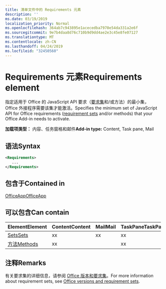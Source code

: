```yaml
---
title: 清单文件中的 Requirements 元素
description: ''
ms.date: 03/19/2019
localization_priority: Normal
ms.openlocfilehash: 364ab7c943895e1acecedba7970e54da331a2e6f
ms.sourcegitcommit: 9e7b4daa8d76c710b9d9dd4ae2e3c45e8fe07127
ms.translationtype: MT
ms.contentlocale: zh-CN
ms.lasthandoff: 04/24/2019
ms.locfileid: "32450560"
---
```

# <a name="requirements-element"></a><span data-ttu-id="f1dd7-102">Requirements 元素</span><span class="sxs-lookup"><span data-stu-id="f1dd7-102">Requirements element</span></span>

<span data-ttu-id="f1dd7-103">指定适用于 Office 的 JavaScript API 要求（[要求集](/office/dev/add-ins/develop/office-versions-and-requirement-sets#specify-office-hosts-and-requirement-sets)和/或方法）的最小集，Office 外接程序需要该集才能激活。</span><span class="sxs-lookup"><span data-stu-id="f1dd7-103">Specifies the minimum set of JavaScript API for Office requirements ([requirement sets](/office/dev/add-ins/develop/office-versions-and-requirement-sets#specify-office-hosts-and-requirement-sets) and/or methods) that your Office Add-in needs to activate.</span></span>

<span data-ttu-id="f1dd7-104">**加载项类型：** 内容、任务窗格和邮件</span><span class="sxs-lookup"><span data-stu-id="f1dd7-104">**Add-in type:** Content, Task pane, Mail</span></span>

## <a name="syntax"></a><span data-ttu-id="f1dd7-105">语法</span><span class="sxs-lookup"><span data-stu-id="f1dd7-105">Syntax</span></span>

```XML
<Requirements>
   ...
</Requirements>
```

## <a name="contained-in"></a><span data-ttu-id="f1dd7-106">包含于</span><span class="sxs-lookup"><span data-stu-id="f1dd7-106">Contained in</span></span>

[<span data-ttu-id="f1dd7-107">OfficeApp</span><span class="sxs-lookup"><span data-stu-id="f1dd7-107">OfficeApp</span></span>](officeapp.md)

## <a name="can-contain"></a><span data-ttu-id="f1dd7-108">可以包含</span><span class="sxs-lookup"><span data-stu-id="f1dd7-108">Can contain</span></span>

|<span data-ttu-id="f1dd7-109">**Element**</span><span class="sxs-lookup"><span data-stu-id="f1dd7-109">**Element**</span></span>|<span data-ttu-id="f1dd7-110">**Content**</span><span class="sxs-lookup"><span data-stu-id="f1dd7-110">**Content**</span></span>|<span data-ttu-id="f1dd7-111">**Mail**</span><span class="sxs-lookup"><span data-stu-id="f1dd7-111">**Mail**</span></span>|<span data-ttu-id="f1dd7-112">**TaskPane**</span><span class="sxs-lookup"><span data-stu-id="f1dd7-112">**TaskPane**</span></span>|
|:-----|:-----|:-----|:-----|
|[<span data-ttu-id="f1dd7-113">Sets</span><span class="sxs-lookup"><span data-stu-id="f1dd7-113">Sets</span></span>](sets.md)|<span data-ttu-id="f1dd7-114">x</span><span class="sxs-lookup"><span data-stu-id="f1dd7-114">x</span></span>|<span data-ttu-id="f1dd7-115">x</span><span class="sxs-lookup"><span data-stu-id="f1dd7-115">x</span></span>|<span data-ttu-id="f1dd7-116">x</span><span class="sxs-lookup"><span data-stu-id="f1dd7-116">x</span></span>|
|[<span data-ttu-id="f1dd7-117">方法</span><span class="sxs-lookup"><span data-stu-id="f1dd7-117">Methods</span></span>](methods.md)|<span data-ttu-id="f1dd7-118">x</span><span class="sxs-lookup"><span data-stu-id="f1dd7-118">x</span></span>||<span data-ttu-id="f1dd7-119">x</span><span class="sxs-lookup"><span data-stu-id="f1dd7-119">x</span></span>|

## <a name="remarks"></a><span data-ttu-id="f1dd7-120">注释</span><span class="sxs-lookup"><span data-stu-id="f1dd7-120">Remarks</span></span>

<span data-ttu-id="f1dd7-121">有关要求集的详细信息，请参阅 [Office 版本和要求集](/office/dev/add-ins/develop/office-versions-and-requirement-sets)。</span><span class="sxs-lookup"><span data-stu-id="f1dd7-121">For more information about requirement sets, see [Office versions and requirement sets](/office/dev/add-ins/develop/office-versions-and-requirement-sets).</span></span>

